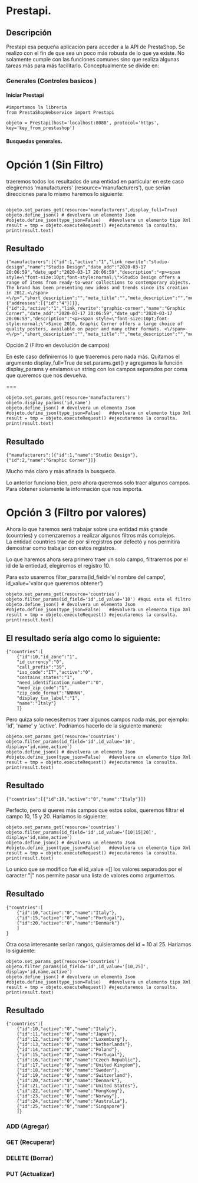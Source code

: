 #   Prestapi.

## Descripción
Prestapi esa pequeña aplicación para acceder a la API de PrestaShop. Se realizo con el fin de que sea un poco más robusta de lo que ya existe. No solamente cumple con las funciones comunes sino que realiza algunas tareas más para más facilitarlo. Conceptualmente se divide en:


### Generales (Controles basicos )

#### Iniciar Prestapi
~~~
#importamos la libreria
from PrestaShopWebservice import Prestapi

objeto = Prestapi(host='localhost:8080', protocol='https', key='key_from_prestashop')
~~~

#### Busquedas generales.

Opción 1 (Sin Filtro)
===
traeremos todos los resultados de una entidad en particular en este caso elegiremos 'manufacturers' (resource='manufacturers'), que serían direcciones para lo mismo haremos lo siguiente:

~~~

objeto.set_params_get(resource='manufacturers',display_full=True)
objeto.define_json() # devolvera un elemento Json
#objeto.define_json(type_json=False)   #devolvera un elemento tipo Xml
result = tmp = objeto.executeRequest() #ejecutaremos la consulta.
print(result.text)
~~~

Resultado
--

~~~
{"manufacturers":[{"id":1,"active":"1","link_rewrite":"studio-design","name":"Studio Design","date_add":"2020-03-17 20:06:59","date_upd":"2020-03-17 20:06:59","description":"<p><span style=\"font-size:10pt;font-style:normal;\">Studio Design offers a range of items from ready-to-wear collections to contemporary objects. The brand has been presenting new ideas and trends since its creation in 2012.<\/span><\/p>","short_description":"","meta_title":"","meta_description":"","meta_keywords":"","associations":{"addresses":[{"id":"4"}]}},{"id":2,"active":"1","link_rewrite":"graphic-corner","name":"Graphic Corner","date_add":"2020-03-17 20:06:59","date_upd":"2020-03-17 20:06:59","description":"<p><span style=\"font-size:10pt;font-style:normal;\">Since 2010, Graphic Corner offers a large choice of quality posters, available on paper and many other formats. <\/span><\/p>","short_description":"","meta_title":"","meta_description":"","meta_keywords":""}]}
~~~

Opción 2 (Filtro en devolución de campos)

En este caso definiremos lo que traeremos pero nada más. Quitamos el argumento display_full=True de set.params.get() y agregamos la función display_params y enviamos un string con los campos separados por coma que queremos que nos devuelva.

===
~~~
objeto.set_params_get(resource='manufacturers')
objeto.display_params('id,name')
objeto.define_json() # devolvera un elemento Json
#objeto.define_json(type_json=False)   #devolvera un elemento tipo Xml
result = tmp = objeto.executeRequest() #ejecutaremos la consulta.
print(result.text)
~~~


Resultado
--

~~~
{"manufacturers":[{"id":1,"name":"Studio Design"},{"id":2,"name":"Graphic Corner"}]}
~~~
Mucho más claro y más afinada la busqueda.

 Lo anterior funciono bien, pero ahora queremos solo traer algunos campos. Para obtener solamente la información que nos importa.

Opción 3 (Filtro por valores)
===

Ahora lo que haremos será trabajar sobre una entidad más grande (countries) y comenzaremos a realizar algunos filtros más complejos.  
La entidad countries trae de por si registros por defecto y nos permitira demostrar como trabajar con estos registros.

Lo que haremos ahora sera primero traer un solo campo, filtraremos por el id de la entiedad, elegiremos el registro 10.

Para esto usaremos filter_params(id_field='el nombre del campo', id_value='valor que queremos obtener')
~~~
objeto.set_params_get(resource='countries')
objeto.filter_params(id_field='id',id_value='10') #Aqui esta el filtro
objeto.define_json() # devolvera un elemento Json
#objeto.define_json(type_json=False)   #devolvera un elemento tipo Xml
result = tmp = objeto.executeRequest() #ejecutaremos la consulta.
print(result.text)
~~~

El resultado sería algo como lo siguiente:
--
~~~
{"countries":[
    {"id":10,"id_zone":"1",
    "id_currency":"0",
    "call_prefix":"39",
    "iso_code":"IT","active":"0",
    "contains_states":"1",
    "need_identification_number":"0",
    "need_zip_code":"1",
    "zip_code_format":"NNNNN",
    "display_tax_label":"1",
    "name":"Italy"}
    ]}
~~~

Pero quiza solo necesitemos traer algunos campos nada más, por ejemplo: 'id', 'name' y 'active'. Podríamos hacerlo de la siguiente manera:

~~~
objeto.set_params_get(resource='countries')
objeto.filter_params(id_field='id',id_value='10', display='id,name,active')
objeto.define_json() # devolvera un elemento Json
#objeto.define_json(type_json=False)   #devolvera un elemento tipo Xml
result = tmp = objeto.executeRequest() #ejecutaremos la consulta.
print(result.text)
~~~

Resultado
--
~~~
{"countries":[{"id":10,"active":"0","name":"Italy"}]}
~~~

Perfecto, pero si queres más campos que estos solos, queremos filtrar el campo 10, 15 y 20. Haríamos lo siguiente:

~~~
objeto.set_params_get(resource='countries')
objeto.filter_params(id_field='id',id_value='[10|15|20]', display='id,name,active')
objeto.define_json() # devolvera un elemento Json
#objeto.define_json(type_json=False)   #devolvera un elemento tipo Xml
result = tmp = objeto.executeRequest() #ejecutaremos la consulta.
print(result.text)
~~~

Lo unico que se modifico fue el id_value =[] los valores separados por el caracter "|" nos permite pasar una lista de valores como argumentos.


Resultado
--
~~~
{"countries":[
    {"id":10,"active":"0","name":"Italy"},
    {"id":15,"active":"0","name":"Portugal"},
    {"id":20,"active":"0","name":"Denmark"}
    ]
}
~~~

Otra cosa interesante serían rangos, quisieramos del id = 10 al 25. Hariamos lo siguiente:

~~~
objeto.set_params_get(resource='countries')
objeto.filter_params(id_field='id',id_value='[10,25]', display='id,name,active')
objeto.define_json() # devolvera un elemento Json
#objeto.define_json(type_json=False)   #devolvera un elemento tipo Xml
result = tmp = objeto.executeRequest() #ejecutaremos la consulta.
print(result.text)
~~~

Resultado
--
~~~
{"countries":[
    {"id":10,"active":"0","name":"Italy"},
    {"id":11,"active":"0","name":"Japan"},
    {"id":12,"active":"0","name":"Luxemburg"},
    {"id":13,"active":"0","name":"Netherlands"},
    {"id":14,"active":"0","name":"Poland"},
    {"id":15,"active":"0","name":"Portugal"},
    {"id":16,"active":"0","name":"Czech Republic"},
    {"id":17,"active":"0","name":"United Kingdom"},
    {"id":18,"active":"0","name":"Sweden"},
    {"id":19,"active":"0","name":"Switzerland"},
    {"id":20,"active":"0","name":"Denmark"},
    {"id":21,"active":"1","name":"United States"},
    {"id":22,"active":"0","name":"HongKong"},
    {"id":23,"active":"0","name":"Norway"},
    {"id":24,"active":"0","name":"Australia"},
    {"id":25,"active":"0","name":"Singapore"}
    ]}
~~~




### ADD (Agregar)

### GET (Recuperar)

### DELETE (Borrar)

### PUT (Actualizar)